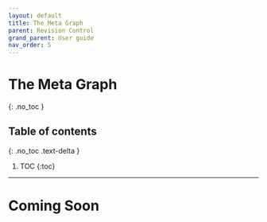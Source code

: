 ```yaml
---
layout: default
title: The Meta Graph
parent: Revision Control
grand_parent: User guide
nav_order: 5
---
```


# The Meta Graph
{: .no_toc }

## Table of contents
{: .no_toc .text-delta }

1. TOC
{:toc}

---

# Coming Soon
